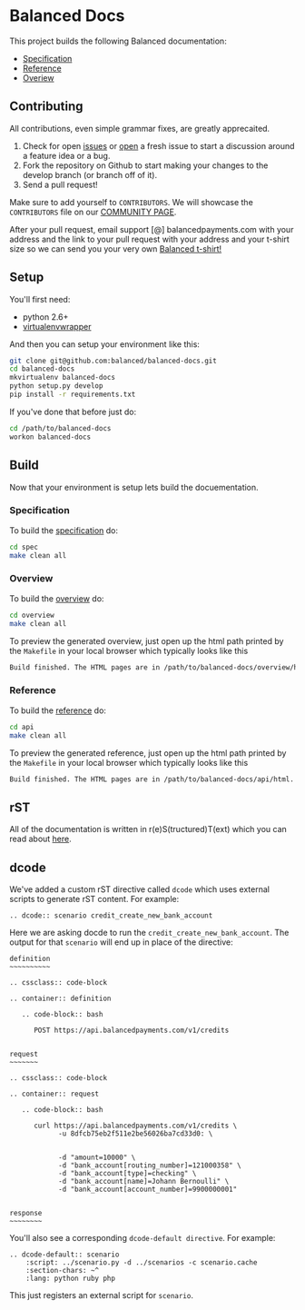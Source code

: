 # Balanced Docs

This project builds the following Balanced documentation:

- [Specification](https://github.com/balanced/balanced-api)
- [Reference](https://www.balancedpayments.com/docs/api)
- [Overiew](https://www.balancedpayments.com/docs/overview)

## Contributing

All contributions, even simple grammar fixes, are greatly apprecaited.

1. Check for open [issues](https://github.com/balanced/balanced-docs/issues) or
   [open](https://github.com/balanced/balanced-docs/issues/new) a fresh issue
   to start a discussion around a feature idea or a bug.
1. Fork the repository on Github to start making your changes to the develop branch (or branch off of it).
1. Send a pull request!

Make sure to add yourself to `CONTRIBUTORS`. We will showcase the `CONTRIBUTORS` file on our
[COMMUNITY PAGE](https://balancedpayments.com/community).

After your pull request, email support [@] balancedpayments.com with
your address and the link to your pull request with your address and
your t-shirt size so we can send you your very own 
[Balanced t-shirt!](https://twitter.com/damon_sf/status/266768984744017920/photo/1)

## Setup

You'll first need:

* python 2.6+
* [virtualenvwrapper](http://virtualenvwrapper.readthedocs.org/en/latest/install.html)

And then you can setup your environment like this:

```bash
git clone git@github.com:balanced/balanced-docs.git
cd balanced-docs
mkvirtualenv balanced-docs
python setup.py develop
pip install -r requirements.txt
```

If you've done that before just do:

```bash
cd /path/to/balanced-docs
workon balanced-docs
```

## Build

Now that your environment is setup lets build the docuementation.

### Specification

To build the [specification](https://github.com/balanced/balanced-api) do:

```bash
cd spec
make clean all
```

### Overview

To build the [overview](https://balancedpayments.com/docs/overview) do:

```bash
cd overview
make clean all
```

To preview the generated overview, just open up the html path printed by the
`Makefile` in your local browser which typically looks like this 

```bash
Build finished. The HTML pages are in /path/to/balanced-docs/overview/html.
```

### Reference

To build the [reference](https://balancedpayments.com/docs/api) do:

```bash
cd api
make clean all
```

To preview the generated reference, just open up the html path printed by the
`Makefile` in your local browser which typically looks like this 

```bash
Build finished. The HTML pages are in /path/to/balanced-docs/api/html.
```

## rST

All of the documentation is written in r(e)S(tructured)T(ext) which you can read
about [here](http://docutils.sourceforge.net/docs/user/rst/quickstart.html).

## dcode

We've added a custom rST directive called `dcode` which uses external scripts to
generate rST content. For example:

```
.. dcode:: scenario credit_create_new_bank_account
```

Here we are asking docde to run the `credit_create_new_bank_account`. The
output for that `scenario` will end up in place of the directive:

```
definition
~~~~~~~~~~

.. cssclass:: code-block

.. container:: definition

   .. code-block:: bash
      
      POST https://api.balancedpayments.com/v1/credits
   
   
request
~~~~~~~

.. cssclass:: code-block

.. container:: request

   .. code-block:: bash
      
      curl https://api.balancedpayments.com/v1/credits \
            -u 8dfcb75eb2f511e2be56026ba7cd33d0: \
      
      
            -d "amount=10000" \
            -d "bank_account[routing_number]=121000358" \
            -d "bank_account[type]=checking" \
            -d "bank_account[name]=Johann Bernoulli" \
            -d "bank_account[account_number]=9900000001"
   
   
response
~~~~~~~~
```

You'll also see a corresponding `dcode-default directive`. For example:

```
.. dcode-default:: scenario
    :script: ../scenario.py -d ../scenarios -c scenario.cache
    :section-chars: ~^
    :lang: python ruby php
```

This just registers an external script for `scenario`.

